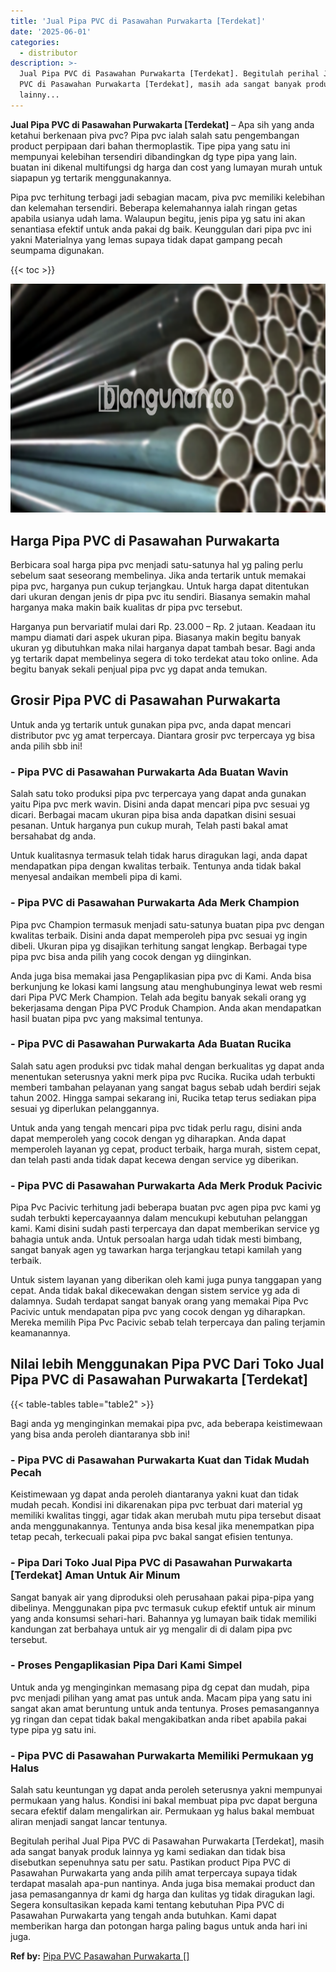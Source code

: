 ```yaml
---
title: 'Jual Pipa PVC di Pasawahan Purwakarta [Terdekat]'
date: '2025-06-01'
categories:
  - distributor
description: >-
  Jual Pipa PVC di Pasawahan Purwakarta [Terdekat]. Begitulah perihal Jual Pipa
  PVC di Pasawahan Purwakarta [Terdekat], masih ada sangat banyak produk
  lainny...
---
```


**Jual Pipa PVC di Pasawahan Purwakarta \[Terdekat\]** – Apa sih yang anda ketahui berkenaan piva pvc? Pipa pvc ialah salah satu pengembangan product perpipaan dari bahan thermoplastik. Tipe pipa yang satu ini mempunyai kelebihan tersendiri dibandingkan dg type pipa yang lain. buatan ini dikenal multifungsi dg harga dan cost yang lumayan murah untuk siapapun yg tertarik menggunakannya.

Pipa pvc terhitung terbagi jadi sebagian macam, piva pvc memiliki kelebihan dan kelemahan tersendiri. Beberapa kelemahannya ialah ringan getas apabila usianya udah lama. Walaupun begitu, jenis pipa yg satu ini akan senantiasa efektif untuk anda pakai dg baik. Keunggulan dari pipa pvc ini yakni Materialnya yang lemas supaya tidak dapat gampang pecah seumpama digunakan.

{{< toc >}}

![Jual Pipa PVC di Pasawahan Purwakarta [Terdekat]](/images/jaul-pipa-pvc-37.png)

## Harga Pipa PVC di Pasawahan Purwakarta

Berbicara soal harga pipa pvc menjadi satu-satunya hal yg paling perlu sebelum saat seseorang membelinya. Jika anda tertarik untuk memakai pipa pvc, harganya pun cukup terjangkau. Untuk harga dapat ditentukan dari ukuran dengan jenis dr pipa pvc itu sendiri. Biasanya semakin mahal harganya maka makin baik kualitas dr pipa pvc tersebut.

Harganya pun bervariatif mulai dari Rp. 23.000 – Rp. 2 jutaan. Keadaan itu mampu diamati dari aspek ukuran pipa. Biasanya makin begitu banyak ukuran yg dibutuhkan maka nilai harganya dapat tambah besar. Bagi anda yg tertarik dapat membelinya segera di toko terdekat atau toko online. Ada begitu banyak sekali penjual pipa pvc yg dapat anda temukan.

## Grosir Pipa PVC di Pasawahan Purwakarta

Untuk anda yg tertarik untuk gunakan pipa pvc, anda dapat mencari distributor pvc yg amat terpercaya. Diantara grosir pvc terpercaya yg bisa anda pilih sbb ini!

### \- Pipa PVC di Pasawahan Purwakarta Ada Buatan Wavin

Salah satu toko produksi pipa pvc terpercaya yang dapat anda gunakan yaitu Pipa pvc merk wavin. Disini anda dapat mencari pipa pvc sesuai yg dicari. Berbagai macam ukuran pipa bisa anda dapatkan disini sesuai pesanan. Untuk harganya pun cukup murah, Telah pasti bakal amat bersahabat dg anda.

Untuk kualitasnya termasuk telah tidak harus diragukan lagi, anda dapat mendapatkan pipa dengan kwalitas terbaik. Tentunya anda tidak bakal menyesal andaikan membeli pipa di kami.

### \- Pipa PVC di Pasawahan Purwakarta Ada Merk Champion

Pipa pvc Champion termasuk menjadi satu-satunya buatan pipa pvc dengan kwalitas terbaik. Disini anda dapat memperoleh pipa pvc sesuai yg ingin dibeli. Ukuran pipa yg disajikan terhitung sangat lengkap. Berbagai type pipa pvc bisa anda pilih yang cocok dengan yg diinginkan.

Anda juga bisa memakai jasa Pengaplikasian pipa pvc di Kami. Anda bisa berkunjung ke lokasi kami langsung atau menghubunginya lewat web resmi dari Pipa PVC Merk Champion. Telah ada begitu banyak sekali orang yg bekerjasama dengan Pipa PVC Produk Champion. Anda akan mendapatkan hasil buatan pipa pvc yang maksimal tentunya.

### \- Pipa PVC di Pasawahan Purwakarta Ada Buatan Rucika

Salah satu agen produksi pvc tidak mahal dengan berkualitas yg dapat anda menentukan seterusnya yakni merk pipa pvc Rucika. Rucika udah terbukti memberi tambahan pelayanan yang sangat bagus sebab udah berdiri sejak tahun 2002. Hingga sampai sekarang ini, Rucika tetap terus sediakan pipa sesuai yg diperlukan pelanggannya.

Untuk anda yang tengah mencari pipa pvc tidak perlu ragu, disini anda dapat memperoleh yang cocok dengan yg diharapkan. Anda dapat memperoleh layanan yg cepat, product terbaik, harga murah, sistem cepat, dan telah pasti anda tidak dapat kecewa dengan service yg diberikan.

### \- Pipa PVC di Pasawahan Purwakarta Ada Merk Produk Pacivic

Pipa Pvc Pacivic terhitung jadi beberapa buatan pvc agen pipa pvc kami yg sudah terbukti kepercayaannya dalam mencukupi kebutuhan pelanggan kami. Kami disini sudah pasti terpercaya dan dapat memberikan service yg bahagia untuk anda. Untuk persoalan harga udah tidak mesti bimbang, sangat banyak agen yg tawarkan harga terjangkau tetapi kamilah yang terbaik.

Untuk sistem layanan yang diberikan oleh kami juga punya tanggapan yang cepat. Anda tidak bakal dikecewakan dengan sistem service yg ada di dalamnya. Sudah terdapat sangat banyak orang yang memakai Pipa Pvc Pacivic untuk mendapatan pipa pvc yang cocok dengan yg diharapkan. Mereka memilih Pipa Pvc Pacivic sebab telah terpercaya dan paling terjamin keamanannya.

## Nilai lebih Menggunakan Pipa PVC Dari Toko Jual Pipa PVC di Pasawahan Purwakarta \[Terdekat\]

{{< table-tables table="table2" >}}

Bagi anda yg menginginkan memakai pipa pvc, ada beberapa keistimewaan yang bisa anda peroleh diantaranya sbb ini!

### \- Pipa PVC di Pasawahan Purwakarta Kuat dan Tidak Mudah Pecah

Keistimewaan yg dapat anda peroleh diantaranya yakni kuat dan tidak mudah pecah. Kondisi ini dikarenakan pipa pvc terbuat dari material yg memiliki kwalitas tinggi, agar tidak akan merubah mutu pipa tersebut disaat anda menggunakannya. Tentunya anda bisa kesal jika menempatkan pipa tetap pecah, terkecuali pakai pipa pvc bakal sangat efisien tentunya.

### \- Pipa Dari Toko Jual Pipa PVC di Pasawahan Purwakarta \[Terdekat\] Aman Untuk Air Minum

Sangat banyak air yang diproduksi oleh perusahaan pakai pipa-pipa yang dibelinya. Menggunakan pipa pvc termasuk cukup efektif untuk air minum yang anda konsumsi sehari-hari. Bahannya yg lumayan baik tidak memiliki kandungan zat berbahaya untuk air yg mengalir di di dalam pipa pvc tersebut.

### \- Proses Pengaplikasian Pipa Dari Kami Simpel

Untuk anda yg menginginkan memasang pipa dg cepat dan mudah, pipa pvc menjadi pilihan yang amat pas untuk anda. Macam pipa yang satu ini sangat akan amat beruntung untuk anda tentunya. Proses pemasangannya yg ringan dan cepat tidak bakal mengakibatkan anda ribet apabila pakai type pipa yg satu ini.

### \- Pipa PVC di Pasawahan Purwakarta Memiliki Permukaan yg Halus

Salah satu keuntungan yg dapat anda peroleh seterusnya yakni mempunyai permukaan yang halus. Kondisi ini bakal membuat pipa pvc dapat berguna secara efektif dalam mengalirkan air. Permukaan yg halus bakal membuat aliran menjadi sangat lancar tentunya.

Begitulah perihal Jual Pipa PVC di Pasawahan Purwakarta \[Terdekat\], masih ada sangat banyak produk lainnya yg kami sediakan dan tidak bisa disebutkan sepenuhnya satu per satu. Pastikan product Pipa PVC di Pasawahan Purwakarta yang anda pilih amat terpercaya supaya tidak terdapat masalah apa-pun nantinya. Anda juga bisa memakai product dan jasa pemasangannya dr kami dg harga dan kulitas yg tidak diragukan lagi. Segera konsultasikan kepada kami tentang kebutuhan Pipa PVC di Pasawahan Purwakarta yang tengah anda butuhkan. Kami dapat memberikan harga dan potongan harga paling bagus untuk anda hari ini juga.

**Ref by:** [Pipa PVC Pasawahan Purwakarta []](https://id.wikipedia.org/wiki/Pipa)
